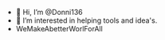 - 👋 Hi, I’m @Donni136
- 👀 I’m interested in helping tools and idea's.
- WeMakeAbetterWorlForAll

<!---
Donni136/Donni136 is a ✨ special ✨ repository because its `README.md` (this file) appears on your GitHub profile.
You can click the Preview link to take a look at your changes.
--->
